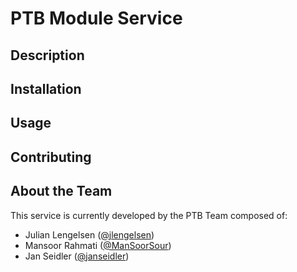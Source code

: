 # PTB Module Service

## Description

## Installation

## Usage

## Contributing

## About the Team

This service is currently developed by the PTB Team composed of:

- Julian Lengelsen ([@jlengelsen](https://github.com/jlengelsen))
- Mansoor Rahmati ([@ManSoorSour](https://github.com/ManSoorSour))
- Jan Seidler ([@janseidler](https://github.com/janseidler))
